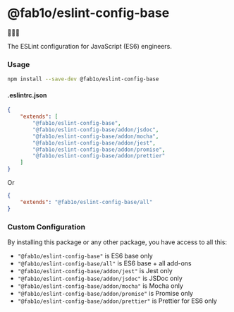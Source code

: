 # @fab1o/eslint-config-base

🤩🤩🤩

The ESLint configuration for JavaScript (ES6) engineers.

### Usage

```sh
npm install --save-dev @fab1o/eslint-config-base
```

#### .eslintrc.json

```json
{
    "extends": [
        "@fab1o/eslint-config-base",
        "@fab1o/eslint-config-base/addon/jsdoc",
        "@fab1o/eslint-config-base/addon/mocha",
        "@fab1o/eslint-config-base/addon/jest",
        "@fab1o/eslint-config-base/addon/promise",
        "@fab1o/eslint-config-base/addon/prettier"
    ]
}
```

Or

```json
{
    "extends": "@fab1o/eslint-config-base/all"
}
```

### Custom Configuration

By installing this package or any other package, you have access to all this:

-   `"@fab1o/eslint-config-base"` is ES6 base only
-   `"@fab1o/eslint-config-base/all"` is ES6 base + all add-ons
-   `"@fab1o/eslint-config-base/addon/jest"` is Jest only
-   `"@fab1o/eslint-config-base/addon/jsdoc"` is JSDoc only
-   `"@fab1o/eslint-config-base/addon/mocha"` is Mocha only
-   `"@fab1o/eslint-config-base/addon/promise"` is Promise only
-   `"@fab1o/eslint-config-base/addon/prettier"` is Prettier for ES6 only
